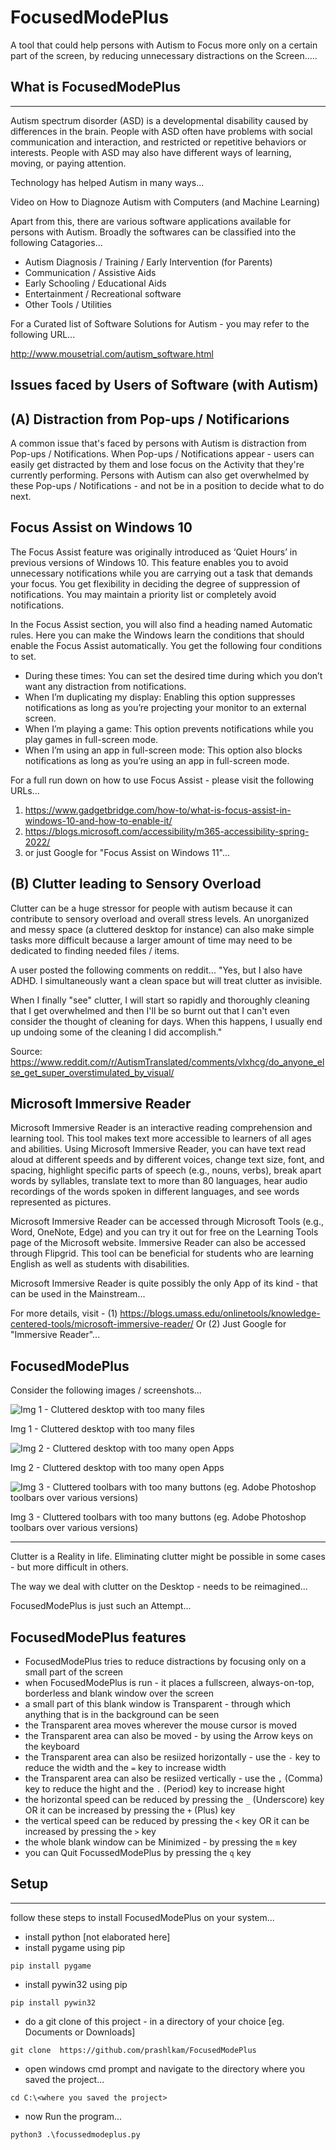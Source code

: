 # FocusedModePlus
A tool that could help persons with Autism to Focus more only on a certain part of the screen, by reducing unnecessary distractions on the Screen.....

## What is FocusedModePlus
---------------------

Autism spectrum disorder (ASD) is a developmental disability caused by differences in the brain. People with ASD often have problems with social communication and interaction, and restricted or repetitive behaviors or interests. People with ASD may also have different ways of learning, moving, or paying attention.

Technology has helped Autism in many ways...

Video on How to Diagnoze Autism with Computers (and Machine Learning)
[![]()](https://www.youtube.com/watch?v=YQpTlnWYAqE&t=196s)

Apart from this, there are various software applications available for persons with Autism. Broadly the softwares can be classified into the following Catagories...

 - Autism Diagnosis / Training / Early Intervention (for Parents)
 - Communication / Assistive Aids
 - Early Schooling / Educational Aids
 - Entertainment / Recreational software
 - Other Tools / Utilities
 
For a Curated list of Software Solutions for Autism - you may refer to the following URL...

http://www.mousetrial.com/autism_software.html

Issues faced by Users of Software (with Autism)
---------

(A) Distraction from Pop-ups / Notificarions
-------------
A common issue that's faced by persons with Autism is distraction from Pop-ups / Notifications. When Pop-ups / Notifications appear - users can easily get distracted by them and lose focus on the Activity that they're currently performing. Persons with Autism can also get overwhelmed by these Pop-ups / Notifications - and not be in a position to decide what to do next.

Focus Assist on Windows 10
---------
The Focus Assist feature was originally introduced as ‘Quiet Hours’ in previous versions of Windows 10. This feature enables you to avoid unnecessary notifications while you are carrying out a task that demands your focus. You get flexibility in deciding the degree of suppression of notifications. You may maintain a priority list or completely avoid notifications.

In the Focus Assist section, you will also find a heading named Automatic rules. Here you can make the Windows learn the conditions that should enable the Focus Assist automatically. You get the following four conditions to set.

  - During these times: You can set the desired time during which you don’t want any distraction from notifications.
  - When I’m duplicating my display: Enabling this option suppresses notifications as long as you’re projecting your monitor to an external screen.
  - When I’m playing a game: This option prevents notifications while you play games in full-screen mode.
  - When I’m using an app in full-screen mode: This option also blocks notifications as long as you’re using an app in full-screen mode.

For a full run down on how to use Focus Assist - please visit the following URLs...

  1. https://www.gadgetbridge.com/how-to/what-is-focus-assist-in-windows-10-and-how-to-enable-it/
  2. https://blogs.microsoft.com/accessibility/m365-accessibility-spring-2022/
  3. or just Google for "Focus Assist on Windows 11"...

(B) Clutter leading to Sensory Overload
---------------
Clutter can be a huge stressor for people with autism because it can contribute to sensory overload and overall stress levels. An unorganized and messy space (a cluttered desktop for instance) can also make simple tasks more difficult because a larger amount of time may need to be dedicated to finding needed files / items.

A user posted the following comments on reddit...
"Yes, but I also have ADHD. I simultaneously want a clean space but will treat clutter as invisible.

When I finally "see" clutter, I will start so rapidly and thoroughly cleaning that I get overwhelmed and then I'll be so burnt out that I can't even consider the thought of cleaning for days. When this happens, I usually end up undoing some of the cleaning I did accomplish."

Source: https://www.reddit.com/r/AutismTranslated/comments/vlxhcg/do_anyone_else_get_super_overstimulated_by_visual/

Microsoft Immersive Reader 
-------------
Microsoft Immersive Reader is an interactive reading comprehension and learning tool. This tool makes text more accessible to learners of all ages and abilities. Using Microsoft Immersive Reader, you can have text read aloud at different speeds and by different voices, change text size, font, and spacing, highlight specific parts of speech (e.g., nouns, verbs), break apart words by syllables, translate text to more than 80 languages, hear audio recordings of the words spoken in different languages, and see words represented as pictures.

Microsoft Immersive Reader can be accessed through Microsoft Tools (e.g., Word, OneNote, Edge) and you can try it out for free on the Learning Tools page of the Microsoft website. Immersive Reader can also be accessed through Flipgrid. This tool can be beneficial for students who are learning English as well as students with disabilities.

Microsoft Immersive Reader is quite possibly the only App of its kind - that can be used in the Mainstream...

For more details, visit - (1)  https://blogs.umass.edu/onlinetools/knowledge-centered-tools/microsoft-immersive-reader/
Or  (2)  Just Google for "Immersive Reader"...

FocusedModePlus
--------
Consider the following images / screenshots...

![Img 1 - Cluttered desktop with too many files](/content/inde6556y77t6x.png)

Img 1 - Cluttered desktop with too many files

![Img 2 - Cluttered desktop with too many open Apps](/content/ind555y67ex.jpg)

Img 2 - Cluttered desktop with too many open Apps

![Img 3 - Cluttered toolbars with too many buttons (eg. Adobe Photoshop toolbars over various versions)](/content/images7yuhgbhju7y78uhy66tyu7uybh.jpg)

Img 3 - Cluttered toolbars with too many buttons (eg. Adobe Photoshop toolbars over various versions)

----------------

Clutter is a Reality in life. Eliminating clutter might be possible in some cases - but more difficult in others.

The way we deal with clutter on the Desktop - needs to be reimagined...

FocusedModePlus is just such an Attempt...

## FocusedModePlus features
 - FocusedModePlus tries to reduce distractions by focusing only on a small part of the screen
 - when FocusedModePlus is run - it places a fullscreen, always-on-top, borderless and blank window over the screen
 - a small part of this blank window is Transparent - through which anything that is in the background can be seen
 - the Transparent area moves wherever the mouse cursor is moved
 - the Transparent area can also be moved - by using the Arrow keys on the keyboard
 - the Transparent area can also be resiized horizontally - use the `-` key to reduce the width and the `=` key to increase width
 - the Transparent area can also be resiized vertically - use the `,` (Comma) key to reduce the hight and the `.` (Period) key to increase hight
 - the horizontal speed can be reduced by pressing the `_` (Underscore) key OR it can be increased by pressing the `+` (Plus) key
 - the vertical speed can be reduced by pressing the `<` key OR it can be increased by pressing the `>` key
 - the whole blank window can be Minimized - by pressing the `m` key
 - you can Quit FocussedModePlus by pressing the `q` key

## Setup
-----------
 follow these steps to install FocusedModePlus on your system...
 - install python  [not elaborated here]
 - install pygame using pip
```
pip install pygame
```
 - install pywin32 using pip
```
pip install pywin32
```
 - do a git clone of this project - in a directory of your choice  [eg. Documents or Downloads]
```
git clone  https://github.com/prashlkam/FocusedModePlus
```
 - open windows cmd prompt and navigate to the directory where you saved the project...
```
cd C:\<where you saved the project>
```
 - now Run the program...
```
python3 .\focussedmodeplus.py
```
